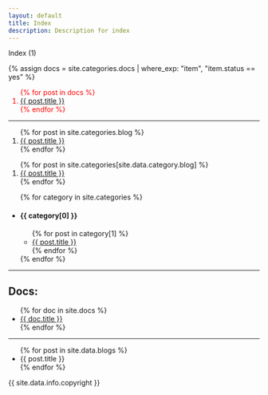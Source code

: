 ```yaml
---
layout: default
title: Index
description: Description for index
---
```

<p>Index (1)</p>

{% assign docs = site.categories.docs | where_exp: "item", "item.status == yes" %}
<ol style="color: red;">
    {% for post in docs %}
        <li><a href="{{ site.url }}/Web.GHP.IO{{ post.url }}">{{ post.title }}</a></li>
    {% endfor %}
</ol>

<hr />

<ol>
    {% for post in site.categories.blog %}
        <li><a href="{{ site.url }}/Web.GHP.IO{{ post.url }}">{{ post.title }}</a></li>
    {% endfor %}
</ol>
<ol>
    {% for post in site.categories[site.data.category.blog] %}
        <li><a href="{{ site.url }}/Web.GHP.IO{{ post.url }}">{{ post.title }}</a></li>
    {% endfor %}
</ol>

<ul>
    {% for category in site.categories %}
        <li>
            <h4>{{ category[0] }}</h4>
            <ul>
                {% for post in category[1] %}
                    <li><a href="{{ site.url }}/Web.GHP.IO{{ post.url }}">{{ post.title }}</a></li>
                {% endfor %}
            </ul>
        </li>
    {% endfor %}
</ul>

<hr />

<h2>Docs:</h2>
<ul>
    {% for doc in site.docs %}
        <li><a href="{{ site.url }}/Web.GHP.IO{{ doc.url }}">{{ doc.title }}</a></li>
    {% endfor %}
</ul>

<hr />

<ul>
    {% for post in site.data.blogs %}
        <li>{{ post.title }}</li>
    {% endfor %}
</ul>

<p>{{ site.data.info.copyright }}</p>